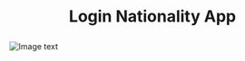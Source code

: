 <h1 align="center">
  <p align="center">Login Nationality App</p>
</h1>

![Image text](https://github.com/Tanqueta88/RickAndMortyApp/blob/master/RickAndMorty.png)
